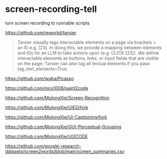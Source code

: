 # screen-recording-tell
turn screen recording to runnable scripts

https://github.com/reworkd/tarsier
>Tarsier visually tags interactable elements on a page via brackets + an ID e.g. [23]. In doing this, we provide a mapping between elements and IDs for an LLM to take actions upon (e.g. CLICK [23]). We define interactable elements as buttons, links, or input fields that are visible on the page; Tarsier can also tag all textual elements if you pass tag_text_elements=True.


https://github.com/wuba/Picasso

https://github.com/nico1008/paint2code


https://github.com/MulongXie/Screen-Recognition

https://github.com/MulongXie/UIED/fork

https://github.com/MulongXie/UI-Captioning/fork

https://github.com/MulongXie/GUI-Perceptual-Grouping

https://github.com/MulongXie/UI2CODE

https://github.com/google-research-datasets/screen2words/blob/main/screen_summaries.csv
